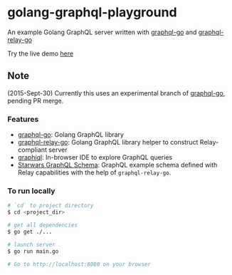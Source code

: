 # golang-graphql-playground
An example Golang GraphQL server written with [graphql-go](https://github.com/chris-ramon/graphql-go) and [graphql-relay-go](https://github.com/sogko/graphql-relay-go)

Try the live demo [here](http://golang-graphql.rhcloud.com/)

## Note
(2015-Sept-30) Currently this uses an experimental branch of [graphql-go](https://github.com/chris-ramon/graphql-go), pending PR merge.

### Features
- [graphql-go](https://github.com/chris-ramon/graphql-go): Golang GraphQL library
- [graphql-relay-go](https://github.com/sogko/graphql-relay-go): Golang GraphQL library helper to construct Relay-compliant server
- [graphiql](https://github.com/graphql/graphiql): In-browser IDE to explore GraphQL queries
- [Starwars GraphQL Schema](https://github.com/sogko/graphql-relay-go/tree/master/examples/starwars): GraphQL example schema defined with Relay capabilities with the help of `graphql-relay-go`.

### To run locally
```bash
# `cd` to project directory
$ cd <project_dir>

# get all dependencies
$ go get ./...

# launch server
$ go run main.go

# Go to http://localhost:8080 on your browser
```
